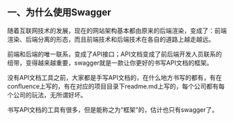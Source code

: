 ## 一、为什么使用Swagger

随着互联网技术的发展，现在的网站架构基本都由原来的后端渲染，变成了：前端渲染、后端分离的形态，而且前端技术和后端技术在各自的道路上越走越远。 

前端和后端的唯一联系，变成了API接口；API文档变成了前后端开发人员联系的纽带，变得越来越重要，swagger就是一款让你更好的书写API文档的框架。

没有API文档工具之前，大家都是手写API文档的，在什么地方书写的都有，有在confluence上写的，有在对应的项目目录下readme.md上写的，每个公司都有每个公司的玩法，无所谓好坏。

书写API文档的工具有很多，但是能称之为“框架”的，估计也只有swagger了。